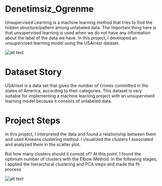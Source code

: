 # Denetimsiz_Ogrenme

Unsupervised Learning is a machine learning method that tries to find the hidden structure/pattern among unlabeled data. The important thing here is that unsupervised learning is used when we do not have any information about the label of the data we have. In this project, I developed an unsupervised learning model using the USArrest dataset.

![alt text](https://www.washingtonpost.com/graphics/national/crime-rates-by-county/img/overall-980.jpg?c=514)

# Dataset Story
USArrest is a data set that gives the number of crimes committed in the states of America, according to their categories. This dataset is very suitable for implementing a machine learning project with an unsupervised learning model because it consists of unlabeled data.

# Project Steps
In this project, I interpreted the data and found a relationship between them and used Kmeans clustering method. I visualized the clusters I associated and analyzed them in the scatter plot.

But how many clusters should it consist of? At this point, I found the optimum number of clusters with the Elbow Method. In the following stages, I applied the hierarchical clustering and PCA steps and made the fit process.

![alt text](https://miro.medium.com/v2/resize:fit:1400/format:webp/1*85lJFDb7OknvndqtNMK5yw.png)
